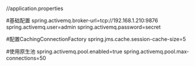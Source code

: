 //application.properties

#基础配置
spring.activemq.broker-url=tcp://192.168.1.210:9876
spring.activemq.user=admin
spring.activemq.password=secret

#配置CachingConnectionFactory
spring.jms.cache.session-cache-size=5

#使用原生池
spring.activemq.pool.enabled=true
spring.activemq.pool.max-connections=50